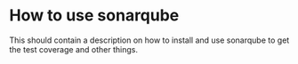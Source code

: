 # How to use sonarqube

This should contain a description on how to install and use sonarqube to get the test coverage and other things.